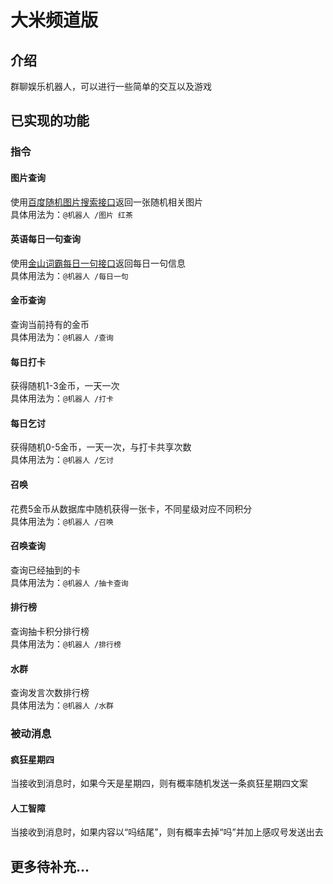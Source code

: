 # 大米频道版
## 介绍  
群聊娱乐机器人，可以进行一些简单的交互以及游戏  
## 已实现的功能  
### 指令  
#### 图片查询  
使用[百度随机图片搜索接口](https://github.com/Maooookai/BaiduImageSearchAPI)返回一张随机相关图片  
具体用法为：`@机器人 /图片 红茶`  
#### 英语每日一句查询  
使用[金山词霸每日一句接口](https://open.iciba.com/dsapi/)返回每日一句信息  
具体用法为：`@机器人 /每日一句`  
#### 金币查询  
查询当前持有的金币  
具体用法为：`@机器人 /查询`  
#### 每日打卡  
获得随机1-3金币，一天一次  
具体用法为：`@机器人 /打卡`  
#### 每日乞讨  
获得随机0-5金币，一天一次，与打卡共享次数  
具体用法为：`@机器人 /乞讨`  
#### 召唤  
花费5金币从数据库中随机获得一张卡，不同星级对应不同积分  
具体用法为：`@机器人 /召唤`  
#### 召唤查询  
查询已经抽到的卡  
具体用法为：`@机器人 /抽卡查询`  
#### 排行榜  
查询抽卡积分排行榜  
具体用法为：`@机器人 /排行榜`  
#### 水群  
查询发言次数排行榜  
具体用法为：`@机器人 /水群`  
### 被动消息  
#### 疯狂星期四  
当接收到消息时，如果今天是星期四，则有概率随机发送一条疯狂星期四文案  
#### 人工智障  
当接收到消息时，如果内容以“吗结尾”，则有概率去掉“吗”并加上感叹号发送出去  
## 更多待补充...